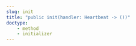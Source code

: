 ```yaml
---
slug: init
title: "public init(handler: Heartbeat -> ())"
doctype:
    - method
    - initializer
---
```

